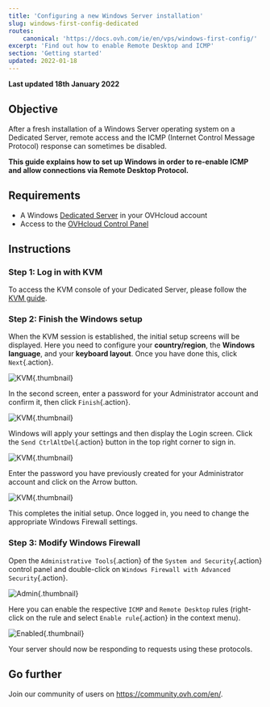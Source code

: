 ```yaml
---
title: 'Configuring a new Windows Server installation'
slug: windows-first-config-dedicated
routes:
    canonical: 'https://docs.ovh.com/ie/en/vps/windows-first-config/'
excerpt: 'Find out how to enable Remote Desktop and ICMP'
section: 'Getting started'
updated: 2022-01-18
---
```


**Last updated 18th January 2022**

## Objective

After a fresh installation of a Windows Server operating system on a Dedicated Server, remote access and the ICMP (Internet Control Message Protocol) response can sometimes be disabled.

**This guide explains how to set up Windows in order to re-enable ICMP and allow connections via Remote Desktop Protocol.**

## Requirements

- A Windows [Dedicated Server](https://www.ovhcloud.com/en-ie/bare-metal/) in your OVHcloud account
- Access to the [OVHcloud Control Panel](https://www.ovh.com/auth/?action=gotomanager&from=https://www.ovh.ie/&ovhSubsidiary=ie)

## Instructions

### Step 1: Log in with KVM

To access the KVM console of your Dedicated Server, please follow the [KVM guide](../use-ipmi-dedicated-servers/#access-via-the-kvm-tool-from-a-web-browser-only-for-the-latest-servers).

### Step 2: Finish the Windows setup

When the KVM session is established, the initial setup screens will be displayed. Here you need to configure your **country/region**, the **Windows language**, and your **keyboard layout**. Once you have done this, click `Next`{.action}.

![KVM](images/setup-03.png){.thumbnail}

In the second screen, enter a password for your Administrator account and confirm it, then click `Finish`{.action}.

![KVM](images/setup-04.png){.thumbnail}

Windows will apply your settings and then display the Login screen. Click the `Send CtrlAltDel`{.action} button in the top right corner to sign in.

![KVM](images/setup-05.png){.thumbnail}

Enter the password you have previously created for your Administrator account and click on the Arrow button.

![KVM](images/setup-06.png){.thumbnail}

This completes the initial setup. Once logged in, you need to change the appropriate Windows Firewall settings.

### Step 3: Modify Windows Firewall

Open the `Administrative Tools`{.action} of the `System and Security`{.action} control panel and double-click on `Windows Firewall with Advanced Security`{.action}.

![Admin](images/windows4.png){.thumbnail}

Here you can enable the respective `ICMP` and `Remote Desktop` rules (right-click on the rule and select `Enable rule`{.action} in the context menu).

![Enabled](images/windows5.png){.thumbnail}

Your server should now be responding to requests using these protocols.

## Go further

Join our community of users on <https://community.ovh.com/en/>.
